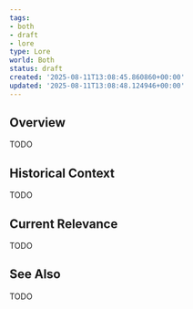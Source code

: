 ```yaml
---
tags:
- both
- draft
- lore
type: Lore
world: Both
status: draft
created: '2025-08-11T13:08:45.860860+00:00'
updated: '2025-08-11T13:08:48.124946+00:00'
---
```



## Overview

TODO
## Historical Context

TODO
## Current Relevance

TODO
## See Also

TODO
